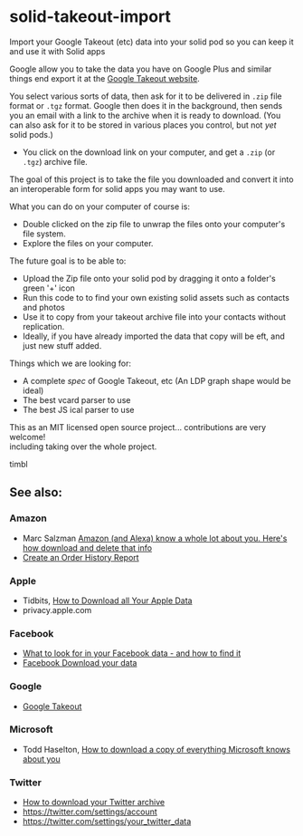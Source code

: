 # solid-takeout-import
Import your Google Takeout (etc) data into your solid pod so you can keep it and use it with Solid apps

Google allow you to take the data you have on Google Plus and similar things
end export it at the [Google Takeout website](https://takeout.google.com/).  

You select various sorts of data, then ask for it to be delivered in `.zip` file format or `.tgz` format.  Google then
does it in the background, then sends you an email with a link to the archive when it is ready to download.
(You can also ask for it to be stored in various places you control, but not *yet* solid pods.)

- You click on the download link on your computer, and get a `.zip` (or `.tgz`) archive file.

The goal of this project is to take the file you downloaded and convert it into
an interoperable form for solid apps you may want to use.

What you can do on your computer of course is:

- Double clicked on the zip file to unwrap the files onto your computer's file system.
- Explore the files on your computer.

The future goal is to be able to:

- Upload the Zip file onto your solid pod by dragging it onto a folder's green '+' icon
- Run this code to to find your own existing solid assets such as contacts and photos
- Use it to copy from your takeout archive file into your contacts without replication.
- Ideally, if you have already imported the data that copy will be eft, and just new stuff added.

Things which we are looking for:

- A complete *spec* of Google Takeout, etc  (An LDP graph shape would be ideal)
- The best vcard parser to use
- The best JS ical parser to use


This as an MIT licensed open source project... contributions are very welcome!  
including taking over the whole project.

timbl



## See also:

### Amazon
- Marc Salzman [Amazon (and Alexa) know a whole lot about you. Here's how download and delete that info](https://www.usatoday.com/story/tech/columnist/saltzman/2018/04/04/amazon-and-alexa-know-whole-lot-you-heres-how-download-and-delete-info/482286002/)
- [Create an Order History Report](https://www.amazon.com/gp/help/customer/display.html?nodeId=200131240)

### Apple
- Tidbits, [How to Download all Your Apple Data](https://tidbits.com/2018/05/31/how-to-download-all-your-apple-data/)
- privacy.apple.com

### Facebook
- [What to look for in your Facebook data - and how to find it](https://www.wired.com/story/download-facebook-data-how-to-read/)
- [Facebook Download your data](https://www.facebook.com/dyi/)

### Google

- [Google Takeout](https://takeout.google.com/)

### Microsoft

- Todd Haselton, [How to download a copy of everything Microsoft knows about you](https://www.cnbc.com/2018/04/18/how-to-download-a-copy-of-everything-microsoft-knows-about-me.html)

### Twitter
- [How to download your Twitter archive](https://help.twitter.com/en/managing-your-account/how-to-download-your-twitter-archive)
- https://twitter.com/settings/account
- https://twitter.com/settings/your_twitter_data
